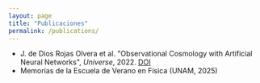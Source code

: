 ```yaml
---
layout: page
title: "Publicaciones"
permalink: /publications/
---
```


- J. de Dios Rojas Olvera et al. "Observational Cosmology with Artificial Neural Networks", *Universe*, 2022. [DOI](https://doi.org/10.3390/universe8020120)
- Memorias de la Escuela de Verano en Física (UNAM, 2025)
